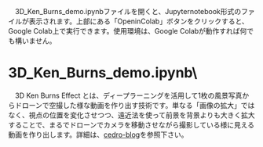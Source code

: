 　3D_Ken_Burns_demo.ipynbファイルを開くと、Jupyternotebook形式のファイルが表示されます。上部にある「OpeninColab」ボタンをクリックすると、Google Colab上で実行できます。使用環境は、Google Colabが動作すれば何でも構いません。

# 3D_Ken_Burns_demo.ipynb\
　3D Ken Burns Effect とは、ディープラーニングを活用して1枚の風景写真からドローンで空撮した様な動画を作り出す技術です。単なる「画像の拡大」ではなく、視点の位置を変化させつつ、遠近法を使って前景を背景よりも大きく拡大することで、まるでドローンでカメラを移動させながら撮影している様に見える動画を作り出します。詳細は、[cedro-blog](http://cedro3.com/ai/3d-ken-barns/)を参照下さい。
